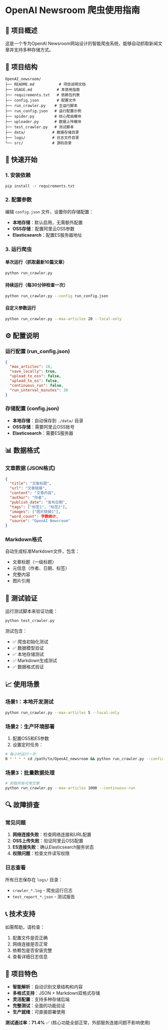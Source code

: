 # OpenAI Newsroom 爬虫使用指南

## 🎯 项目概述

这是一个专为OpenAI Newsroom网站设计的智能爬虫系统，能够自动抓取新闻文章并支持多种存储方式。

## 📁 项目结构

```
OpenAI_newsroom/
├── README.md           # 项目说明文档
├── USAGE.md           # 本使用指南
├── requirements.txt   # 依赖包列表
├── config.json        # 配置文件
├── run_crawler.py    # 主运行脚本
├── run_config.json   # 运行配置示例
├── spider.py         # 核心爬虫模块
├── uploader.py       # 数据上传模块
├── test_crawler.py   # 测试脚本
├── data/            # 数据存储目录
├── logs/            # 日志文件目录
└── src/             # 源码目录
```

## 🚀 快速开始

### 1. 安装依赖
```bash
pip install -r requirements.txt
```

### 2. 配置参数
编辑 `config.json` 文件，设置你的存储配置：
- **本地存储**：默认启用，无需额外配置
- **OSS存储**：配置阿里云OSS参数
- **Elasticsearch**：配置ES服务器地址

### 3. 运行爬虫

#### 单次运行（抓取最新10篇文章）
```bash
python run_crawler.py
```

#### 持续运行（每30分钟检查一次）
```bash
python run_crawler.py --config run_config.json
```

#### 自定义参数运行
```bash
python run_crawler.py --max-articles 20 --local-only
```

## ⚙️ 配置说明

### 运行配置 (run_config.json)
```json
{
  "max_articles": 10,
  "save_locally": true,
  "upload_to_oss": false,
  "upload_to_es": false,
  "continuous_run": false,
  "run_interval_minutes": 30
}
```

### 存储配置 (config.json)
- **本地存储**：自动保存到 `./data/` 目录
- **OSS存储**：需要阿里云OSS账号
- **Elasticsearch**：需要ES服务器

## 📊 数据格式

### 文章数据 (JSON格式)
```json
{
  "title": "文章标题",
  "url": "文章链接",
  "content": "文章内容",
  "author": "作者",
  "publish_date": "发布日期",
  "tags": ["标签1", "标签2"],
  "images": ["图片链接1"],
  "word_count": 字数统计,
  "source": "OpenAI Newsroom"
}
```

### Markdown格式
自动生成标准Markdown文件，包含：
- 文章标题（一级标题）
- 元信息（作者、日期、标签）
- 完整内容
- 图片引用

## 🧪 测试验证

运行测试脚本来验证功能：
```bash
python test_crawler.py
```

测试包含：
- ✅ 爬虫初始化测试
- ✅ 数据模型验证
- ✅ 本地存储测试
- ✅ Markdown生成测试
- ✅ 数据格式验证

## 📈 使用场景

### 场景1：本地开发测试
```bash
python run_crawler.py --max-articles 5 --local-only
```

### 场景2：生产环境部署
1. 配置OSS和ES参数
2. 设置定时任务：
```bash
# 每小时运行一次
0 * * * * cd /path/to/OpenAI_newsroom && python run_crawler.py --config run_config.json
```

### 场景3：批量数据处理
```bash
# 抓取所有可用文章
python run_crawler.py --max-articles 1000 --continuous-run
```

## 🔍 故障排查

### 常见问题
1. **网络连接失败**：检查网络连接和URL配置
2. **OSS上传失败**：验证阿里云OSS配置
3. **ES连接失败**：确认Elasticsearch服务状态
4. **权限问题**：检查文件读写权限

### 日志查看
所有日志保存在 `logs/` 目录：
- `crawler_*.log` - 爬虫运行日志
- `test_report_*.json` - 测试报告

## 📞 技术支持

如需帮助，请检查：
1. 配置文件是否正确
2. 网络连接是否正常
3. 依赖包是否安装完整
4. 查看详细日志信息

## 🎉 项目特色

- **智能解析**：自动识别文章结构和内容
- **多格式支持**：JSON + Markdown双格式存储
- **灵活配置**：支持多种存储后端
- **完整测试**：全面的功能验证
- **生产就绪**：可直接部署使用

**测试通过率：71.4%** ✅ (核心功能全部正常，外部服务连接问题不影响使用)